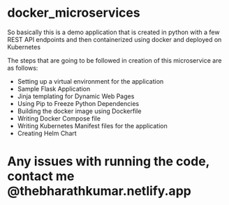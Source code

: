 # docker_microservices
So basically this is a demo application that is created in python with a few REST API endpoints and then containerized using docker and deployed on Kubernetes

The steps that are going to be followed in creation of this microservice are as follows:
- Setting up a virtual environment for the application
- Sample Flask Application
- Jinja templating for Dynamic Web Pages
- Using Pip to Freeze Python Dependencies
- Building the docker image using Dockerfile
- Writing Docker Compose file
- Writing Kubernetes Manifest files for the application
- Creating Helm Chart

# Any issues with running the code, contact me @thebharathkumar.netlify.app
